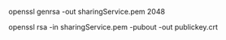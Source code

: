 openssl genrsa -out sharingService.pem 2048

openssl rsa -in sharingService.pem -pubout -out publickey.crt
